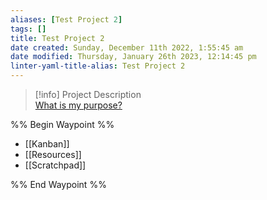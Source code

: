 ```yaml
---
aliases: [Test Project 2]
tags: []
title: Test Project 2
date created: Sunday, December 11th 2022, 1:55:45 am
date modified: Thursday, January 26th 2023, 12:14:45 pm
linter-yaml-title-alias: Test Project 2
---
```


> [!info] Project Description  
> [What is my purpose?](https://youtu.be/X7HmltUWXgs)

%% Begin Waypoint %%

- [[Kanban]]
- [[Resources]]
- [[Scratchpad]]

%% End Waypoint %%
